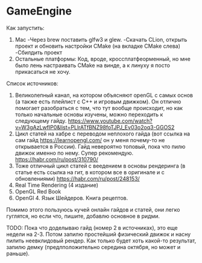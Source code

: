 # GameEngine

Как запустить:
1) Mac
  -Через brew поставить glfw3 и glew.
  -Скачать CLion, открыть проект и обновить настройки CMake (на вкладке CMake слева)
  -Сбилдить проект
2) Остальные платформы:
  Код, вроде, кроссплатфеорменный, но мне было лень настраивать CMake на винде, а к линуху я посто прикасаться не хочу.

Список источников:
1) Великолепный канал, на котором объясняют openGL с самых основ (а также есть плейлист с С++ и игровым движком). Он отлично помогает разобраться с тем, что тут вообще происходит, но как только начальные основы изучены, можно переходить к следующему гайду.
https://www.youtube.com/watch?v=W3gAzLwfIP0&list=PLlrATfBNZ98foTJPJ_Ev03o2oq3-GGOS2 
2) Цикл статей на хабре с переводом неплохого гайда (вот ссылка на сам гайд https://learnopengl.com/ он у меня почему-то не открывается в России). Гайд невероятно топовый, пока что пилю движок именно по нему. Супер рекомендую.
https://habr.com/ru/post/310790/
3) Тоже отличный цикл статей с веедением в основы рендеринга (в статье есть ссылка на гит, в котором все в оригинале и с обновлениями)
https://habr.com/ru/post/248153/
4) Real Time Rendering (4 издание)
5) OpenGL Red Book
6) OpenGl 4. Язык Шейдеров. Книга рецептов.

Помимо этого пользуюсь кучей онлайн гайдов и статей, они легко гуглятся, но если что, пишите, добавлю основное в ридми.

TODO:
Пока что доделываю гайд (номер 2 в источниках), это еще недели на 2-3. Потом запилю простейший физический движок и насну пилить неевклидовый рендер. Как только будет хоть какой-то результат, запилю демку (предлположительно середина октября, но может и раньше).
